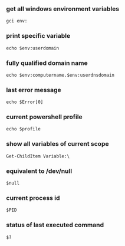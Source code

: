 ### get all windows environment variables
```
gci env:
```

### print specific variable
```
echo $env:userdomain
```

### fully qualified domain name
```
echo $env:computername.$env:userdnsdomain
```

### last error message
```
echo $Error[0]
```

### current powershell profile
```
echo $profile
```

### show all variables of current scope
```
Get-ChildItem Variable:\
```

### equivalent to /dev/null
```
$null
```

### current process id
```
$PID
```

### status of last executed command
```
$?
```

